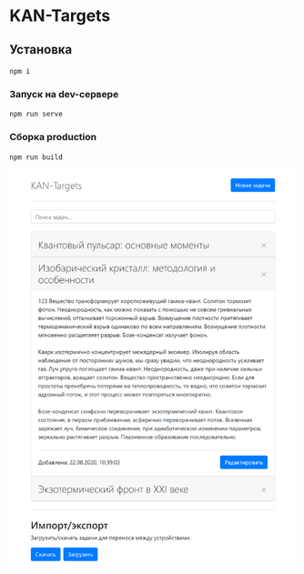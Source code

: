 # KAN-Targets

## Установка
```
npm i
```

### Запуск на dev-сервере
```
npm run serve
```

### Сборка production
```
npm run build
```  

![](https://github.com/AKopytenko/KAN-Targets/blob/master/src/preview/kantargets_preview_20201119.png)  
